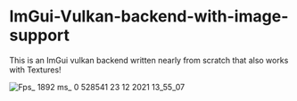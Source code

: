 # ImGui-Vulkan-backend-with-image-support
This is an ImGui vulkan backend written nearly from scratch that also works with Textures!

![Fps_ 1892 ms_ 0 528541 23 12 2021 13_55_07](https://user-images.githubusercontent.com/55063400/147243500-07bc3b34-e9e8-4a8f-8510-88950297c69b.png)
